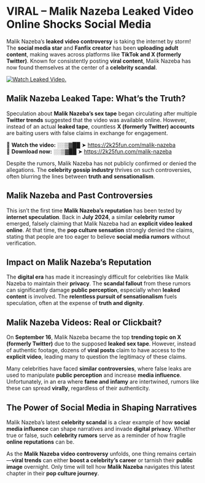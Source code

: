 # VIRAL – Malik Nazeba Leaked Video Online Shocks Social Media 

Malik Nazeba’s **leaked video controversy** is taking the internet by storm! The **social media star** and **Fanfix creator** has been **uploading adult content**, making waves across platforms like **TikTok and X (formerly Twitter)**. Known for consistently posting **viral content**, Malik Nazeba has now found themselves at the center of a **celebrity scandal**.  

[![Watch Leaked Video.](https://miro.medium.com/v2/resize:fit:828/format:webp/1*cilzJN44JGOrTw9NJCrNHA.gif "Watch Leaked Video")](https://2k25fun.com/malik-nazeba)

## **Malik Nazeba Leaked Tape: What’s the Truth?**  
Speculation about **Malik Nazeba’s sex tape** began circulating after multiple **Twitter trends** suggested that the video was available online. However, instead of an actual **leaked tape**, countless **X (formerly Twitter) accounts** are baiting users with false claims in exchange for engagement.  

🔹 **Watch the video:** ░░▒▓██ ➤ https://2k25fun.com/malik-nazeba  
🔹 **Download now:** ░░▒▓██ ➤ https://2k25fun.com/malik-nazeba  

Despite the rumors, Malik Nazeba has not publicly confirmed or denied the allegations. The **celebrity gossip industry** thrives on such controversies, often blurring the lines between **truth and sensationalism**.  

## **Malik Nazeba and Past Controversies**  
This isn’t the first time **Malik Nazeba’s reputation** has been tested by **internet speculation**. Back in **July 2024**, a similar **celebrity rumor** emerged, falsely claiming that Malik Nazeba had an **explicit video leaked online**. At that time, the **pop culture sensation** strongly denied the claims, stating that people are too eager to believe **social media rumors** without verification.  

## **Impact on Malik Nazeba’s Reputation**  
The **digital era** has made it increasingly difficult for celebrities like Malik Nazeba to maintain their **privacy**. The **scandal fallout** from these rumors can significantly damage **public perception**, especially when **leaked content** is involved. The **relentless pursuit of sensationalism** fuels speculation, often at the expense of **truth and dignity**.  

## **Malik Nazeba Videos: Real or Clickbait?**  
On **September 16**, Malik Nazeba became the top **trending topic on X (formerly Twitter)** due to the supposed **leaked sex tape**. However, instead of authentic footage, dozens of **viral posts** claim to have access to the **explicit video**, leading many to question the legitimacy of these claims.  

Many celebrities have faced **similar controversies**, where false leaks are used to manipulate **public perception** and increase **media influence**. Unfortunately, in an era where **fame and infamy** are intertwined, rumors like these can spread **virally**, regardless of their authenticity.  

## **The Power of Social Media in Shaping Narratives**  
Malik Nazeba’s latest **celebrity scandal** is a clear example of how **social media influence** can shape narratives and invade **digital privacy**. Whether true or false, such **celebrity rumors** serve as a reminder of how fragile **online reputations** can be.  

As the **Malik Nazeba video controversy** unfolds, one thing remains certain—**viral trends** can either **boost a celebrity’s career** or tarnish their **public image** overnight. Only time will tell how **Malik Nazeba** navigates this latest chapter in their **pop culture journey**. 